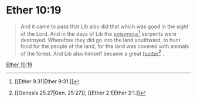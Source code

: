 # Ether 10:19

> And it came to pass that Lib also did that which was good in the sight of the Lord. And in the days of Lib the <u>poisonous</u>[^a] serpents were destroyed. Wherefore they did go into the land southward, to hunt food for the people of the land, for the land was covered with animals of the forest. And Lib also himself became a great <u>hunter</u>[^b] .

[Ether 10:19](https://www.churchofjesuschrist.org/study/scriptures/bofm/ether/10?lang=eng&id=p19#p19)


[^a]: [[Ether 9.31|Ether 9:31.]]
[^b]: [[Genesis 25.27|Gen. 25:27]]; [[Ether 2.1|Ether 2:1.]]
